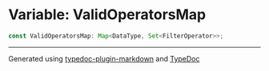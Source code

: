 # Variable: ValidOperatorsMap

```ts
const ValidOperatorsMap: Map<DataType, Set<FilterOperator>>;
```

***

Generated using [typedoc-plugin-markdown](https://www.npmjs.com/package/typedoc-plugin-markdown) and [TypeDoc](https://typedoc.org/)
